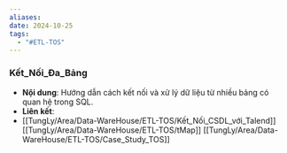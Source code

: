 ```yaml
---
aliases: 
date: 2024-10-25
tags:
  - "#ETL-TOS"
---
```

### Kết_Nối_Đa_Bảng
   - **Nội dung**: Hướng dẫn cách kết nối và xử lý dữ liệu từ nhiều bảng có quan hệ trong SQL.
   - **Liên kết**:
   - [[TungLy/Area/Data-WareHouse/ETL-TOS/Kết_Nối_CSDL_với_Talend]]
    [[TungLy/Area/Data-WareHouse/ETL-TOS/tMap]]
    [[TungLy/Area/Data-WareHouse/ETL-TOS/Case_Study_TOS]]